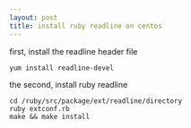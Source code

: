 ```yaml
---
layout: post
title: install ruby readline on centos
---
```


first, install the readline header file
<pre><code>yum install readline-devel</code></pre>
the second, install ruby readline
<pre><code>cd /ruby/src/package/ext/readline/directory
ruby extconf.rb
make && make install</code></pre>
